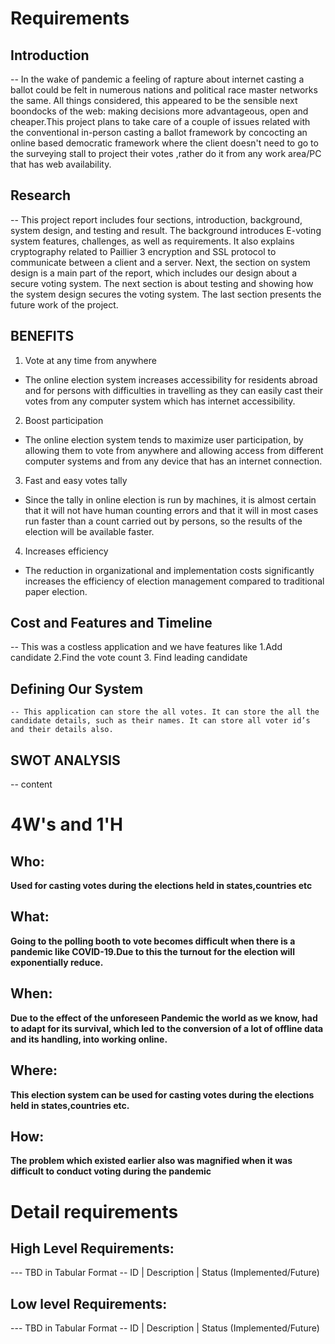 # Requirements
## Introduction
 -- In the wake of pandemic a feeling of rapture about internet casting a ballot could be felt in numerous nations and political race master networks the same. All things considered, this appeared to be the sensible next boondocks of the web: making decisions more advantageous, open and cheaper.This project plans to take care of a couple of issues related with the conventional in-person casting a ballot framework by concocting an online based democratic framework where the client doesn't need to go to the surveying stall to project their votes ,rather do it from any work area/PC that has web availability.

## Research
-- This project report includes four sections, introduction, background, system design, and testing and result. The background introduces E-voting system features, challenges, as well as requirements. It also explains cryptography related to Paillier 3 encryption and SSL protocol to communicate between a client and a server. Next, the section on system design is a main part of the report, which includes our design about a secure voting system. The next section is about testing and showing how the system design secures the voting system. The last section presents the future work of the project.

## BENEFITS
  1. Vote at any time from anywhere
   - The online election system increases accessibility for residents abroad and for persons with difficulties in travelling as they can easily cast their votes from any computer system which has internet accessibility.
  2. Boost participation
   - The online election system tends to maximize user participation, by allowing them to vote from anywhere and allowing access from different computer systems and from any device that has an internet connection.
  3. Fast and easy votes tally
   - Since the tally in online election is run by machines, it is almost certain that it will not have human counting errors and that it will in most cases run faster than a count carried out by persons, so the results of the election will be available faster.
  4. Increases efficiency
   - The reduction in organizational and implementation costs significantly increases the efficiency of election management compared to traditional paper election.

## Cost and Features and Timeline
-- This was a costless application and we have features like 1.Add candidate 2.Find the vote count 3. Find leading candidate 
## Defining Our System
    -- This application can store the all votes. It can store the all the candidate details, such as their names. It can store all voter id’s and their details also.
## SWOT ANALYSIS
-- content

# 4W&#39;s and 1&#39;H

## Who:

**Used for casting votes during the elections held in states,countries etc**

## What:

**Going to the polling booth to vote becomes difficult when there is a pandemic like COVID-19.Due to this the turnout for the election will exponentially reduce.**

## When:

**Due to the effect of the unforeseen Pandemic the world as we know, had to adapt for its survival, which led to the conversion of a lot of offline data and its handling, into working online.**

## Where:

**This election system can be used for casting votes during the elections held in states,countries etc.**

## How:

**The problem which existed earlier also was magnified when it was difficult to conduct voting during the pandemic**

# Detail requirements
## High Level Requirements:
--- TBD in Tabular Format 
-- ID | Description | Status (Implemented/Future)


##  Low level Requirements:
--- TBD in Tabular Format 
-- ID | Description | Status (Implemented/Future)
